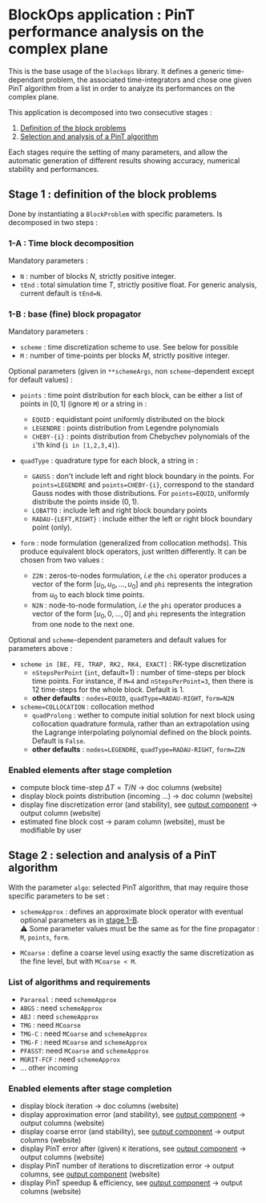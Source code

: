 # BlockOps application : PinT performance analysis on the complex plane

This is the base usage of the `blockops` library.
It defines a generic time-dependant problem, the associated time-integrators and chose one given PinT algorithm from a list in order to analyze its 
performances on the complex plane.

This application is decomposed into two consecutive stages :

1. [Definition of the block problems](#stage-1--definition-of-the-block-problems)
2. [Selection and analysis of a PinT algorithm](#stage-2--selection-and-analysis-of-a-pint-algorithm)

Each stages require the setting of many parameters, and allow the automatic generation of different results showing accuracy, numerical stability and performances.

## Stage 1 : definition of the block problems

Done by instantiating a `BlockProblem` with specific parameters. Is decomposed in two steps :

### 1-A : Time block decomposition

Mandatory parameters :

- `N` : number of blocks $N$, strictly positive integer.
- `tEnd` : total simulation time $T$, strictly positive float. For generic analysis, current default is `tEnd=N`.

### 1-B : base (fine) block propagator

Mandatory parameters :

- `scheme` : time discretization scheme to use. See below for possible
- `M` : number of time-points per blocks $M$, strictly positive integer.

Optional parameters (given in `**schemeArgs`, non `scheme`-dependent except for default values) :

- `points` : time point distribution for each block, can be either a list of points in $[0,1]$ (ignore `M`) or a string in :
    - `EQUID` : equidistant point uniformly distributed on the block
    - `LEGENDRE` : points distribution from Legendre polynomials
    - `CHEBY-{i}` : points distribution from Chebychev polynomials of the `i`'th kind (`i in [1,2,3,4]`).
- `quadType` : quadrature type for each block, a string in :
    - `GAUSS` : don't include left and right block boundary in the points. For `points=LEGENDRE` and `points=CHEBY-{i}`, correspond to the standard Gauss nodes with those distributions. 
    For `points=EQUID`, uniformly distribute the points inside $(0,1)$.
    - `LOBATTO` : include left and right block boundary points
    - `RADAU-{LEFT,RIGHT}` : include either the left or right block boundary point (only).

- `form` : node formulation (generalized from collocation methods). 
This produce equivalent block operators, just written differently. It can be chosen from two values :
    - `Z2N` : zeros-to-nodes formulation, _i.e_ the `chi` operator produces a vector of the form $[u_0, u_0, ..., u_0]$ and `phi` represents the integration from $u_{0}$ to each block time points.
    - `N2N` : node-to-node formulation, _i.e_ the `phi` operator produces a vector of the form $[u_0, 0, ..., 0]$ and `phi` represents the 
    integration from one node to the next one.

Optional and `scheme`-dependent parameters and default values for parameters above :

- `scheme in [BE, FE, TRAP, RK2, RK4, EXACT]` : RK-type discretization
    - `nStepsPerPoint` (`int`, default=1) : number of time-steps per block time points. For instance, if `M=4` and `nStepsPerPoint=3`, then there is 12 time-steps for the whole block. Default is 1.
    - **other defaults** : `nodes=EQUID`, `quadType=RADAU-RIGHT`, `form=N2N`
- `scheme=COLLOCATION` : collocation method
    - `quadProlong` : wether to compute initial solution for next block using collocation quadrature formula, rather than an extrapolation using the Lagrange interpolating polynomial defined on the block points. Default is `False`.
    - **other defaults** : `nodes=LEGENDRE`, `quadType=RADAU-RIGHT`, `form=Z2N`

### Enabled elements after stage completion

- compute block time-step $\Delta T = T/N$ -> doc columns (website)
- display block points distribution (incoming ...) -> doc column (website)
- display fine discretization error (and stability), see [output component](2_outputs.md#c1--error-colorplot-with-stability-contour) -> output column (website)
- estimated fine block cost -> param column (website), must be modifiable by user


## Stage 2 : selection and analysis of a PinT algorithm

With the parameter `algo`: selected PinT algorithm, that may require those specific parameters to be set :

- `schemeApprox` : defines an approximate block operator with eventual optional parameters as in [stage 1-B](#1-b--base-fine-block-propagator). \
:warning: Some parameter values must be the same as for the fine propagator : `M`, `points`, `form`.

- `MCoarse` : define a coarse level using exactly the same discretization as the fine level, but with `MCoarse < M`.

### List of algorithms and requirements
    
- `Parareal` : need `schemeApprox`
- `ABGS` : need `schemeApprox`
- `ABJ` : need `schemeApprox`
- `TMG` : need `MCoarse`
- `TMG-C` : need `MCoarse` and `schemeApprox`
- `TMG-F` : need `MCoarse` and `schemeApprox`
- `PFASST`: need `MCoarse` and `schemeApprox`
- `MGRIT-FCF` : need `schemeApprox`
- ... other incoming

### Enabled elements after stage completion

- display block iteration -> doc columns (website)
- display approximation error (and stability), see [output component](2_outputs.md#c1--error-colorplot-with-stability-contour) -> output columns (website)
- display coarse error (and stability), see [output component](2_outputs.md#c1--error-colorplot-with-stability-contour) -> output columns (website)
- display PinT error after (given) `K` iterations, see [output component](2_outputs.md#c1--error-colorplot-with-stability-contour) -> output columns (website)
- display PinT number of iterations to discretization error -> output columns, see [output component](2_outputs.md#c2--colorplot-for-number-of-iteration-to-discretization-error) (website)
- display PinT speedup & efficiency, see [output component](2_outputs.md#c3--colorplot-of-speedup-and-efficiency) -> output columns (website)

